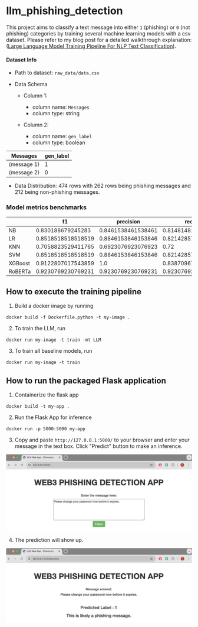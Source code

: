 # llm_phishing_detection

This project aims to classify a text message into either `1` (phishing) or `0` (not phishing) categories by training several machine learning models with a csv dataset. Please refer to my blog post for a detailed walkthrough explanation: ([Large Language Model Training Pipeline For NLP Text Classification](https://medium.com/towards-artificial-intelligence/large-language-model-training-pipeline-for-nlp-text-classification-43f1c3cfb358)). 

#### Dataset Info

- Path to dataset: `raw_data/data.csv`

- Data Schema
    - Column 1:
        - column name: `Messages`
        - column type: string

    - Column 2:
        - column name: `gen_label`
        - column type: boolean

| Messages | gen_label |
|---|---|
| (message 1)  |  1 |
|  (message 2) |  0 |

- Data Distribution: 474 rows with 262 rows being phishing messages and 212 being non-phishing messages.


### Model metrics benchmarks

|   | f1  | precision  |  recall |  accuracy | training_time  |  inference_time |
|---|---|---|---|---|---|---|
| NB	| 0.830188679245283	| 0.8461538461538461| 0.8148148148148148| 0.8085106382978723	| 0.0032272338867187	| 0.0007801055908203|
| LR	| 0.8518518518518519	| 0.8846153846153846	| 0.8214285714285714| 0.8297872340425532| 0.0356471538543701| 0.0002150535583496|
| KNN	| 0.7058823529411765| 0.6923076923076923| 0.72|	0.6808510638297872|	0.0005688667297363	| 0.0972669124603271|
| SVM	| 0.8518518518518519	| 0.8846153846153846	| 0.8214285714285714	| 0.8297872340425532| 0.0274648666381835	| 0.0030479431152343|
| XGBoost	| 0.9122807017543859	| 1.0	| 0.8387096774193549	| 0.8936170212765957| 0.241973876953125| 0.0040738582611083984|
| RoBERTa| 0.9230769230769231| 0.9230769230769231| 0.9230769230769231	| 0.9148936170212766| 24968.250607967377| 68.44634509086609|


## How to execute the training pipeline

1. Build a docker image by running

```shell
docker build -f Dockerfile.python -t my-image .
```

2. To train the LLM, run

```shell
docker run my-image -t train -mt LLM
```

3. To train all baseline models, run

```shell
docker run my-image -t train
```


## How to run the packaged Flask application

1. Containerize the flask app

```shell
docker build -t my-app .
```

2. Run the Flask App for inference

```shell
docker run -p 5000:5000 my-app
```

3. Copy and paste `http://127.0.0.1:5000/` to your browser and enter your message in the text box. Click "Predict" button to make an inference.

![page1](page1.png)

4. The prediction will show up.

![page2](page2.png)
